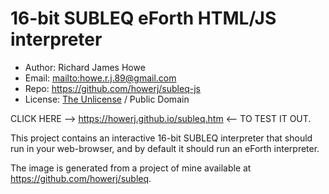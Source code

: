 # 16-bit SUBLEQ eForth HTML/JS interpreter

* Author: Richard James Howe
* Email: <mailto:howe.r.j.89@gmail.com>
* Repo: <https://github.com/howerj/subleq-js>
* License: [The Unlicense](LICENSE) / Public Domain

CLICK HERE --> <https://howerj.github.io/subleq.htm> <-- TO TEST IT OUT.

This project contains an interactive 16-bit SUBLEQ interpreter that
should run in your web-browser, and by default it should run an eForth
interpreter.

The image is generated from a project of mine available at
<https://github.com/howerj/subleq>. 

